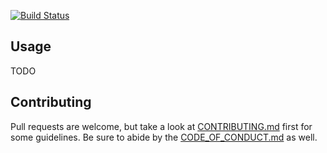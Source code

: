 [![Build Status](https://circleci.com/gh/AndrewRadev/productivity-vim-plugin.vim/tree/main.svg?style=shield)](https://circleci.com/gh/AndrewRadev/productivity-vim-plugin.vim?branch=main)

## Usage

TODO

## Contributing

Pull requests are welcome, but take a look at [CONTRIBUTING.md](https://github.com/AndrewRadev/productivity-vim-plugin.vim/blob/main/CONTRIBUTING.md) first for some guidelines. Be sure to abide by the [CODE_OF_CONDUCT.md](https://github.com/AndrewRadev/productivity-vim-plugin.vim/blob/master/CODE_OF_CONDUCT.md) as well.
